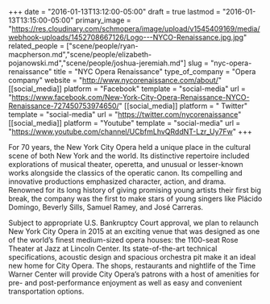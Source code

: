 +++
date = "2016-01-13T13:12:00-05:00"
draft = true
lastmod = "2016-01-13T13:15:00-05:00"
primary_image = "https://res.cloudinary.com/schmopera/image/upload/v1545409169/media/webhook-uploads/1452708667126/Logo---NYCO-Renaissance.jpg.jpg"
related_people = ["scene/people/ryan-macpherson.md","scene/people/elizabeth-pojanowski.md","scene/people/joshua-jeremiah.md"]
slug = "nyc-opera-renaissance"
title = "NYC Opera Renaissance"
type_of_company = "Opera company"
website = "http://www.nycorenaissance.com/about/"
[[social_media]]
platform = "Facebook"
template = "social-media"
url = "https://www.facebook.com/New-York-City-Opera-Renaissance-NYCO-Renaissance-727450753974650/"
[[social_media]]
platform = " Twitter"
template = "social-media"
url = "https://twitter.com/nycorenaissance"
[[social_media]]
platform = "Youtube"
template = "social-media"
url = "https://www.youtube.com/channel/UCbfmLhvQRddNT-Lzr_Uy7Fw"
+++

For 70 years, the New York City Opera held a unique place in the cultural scene of both New York and the world. Its distinctive repertoire included explorations of musical theater, operetta, and unusual or lesser-known works alongside the classics of the operatic canon. Its compelling and innovative productions emphasized character, action, and drama. Renowned for its long history of giving promising young artists their first big break, the company was the first to make stars of young singers like Plácido Domingo, Beverly Sills, Samuel Ramey, and José Carreras.

Subject to appropriate U.S. Bankruptcy Court approval, we plan to relaunch New York City Opera in 2015 at an exciting venue that was designed as one of the world’s finest medium-sized opera houses: the 1100-seat Rose Theater at Jazz at Lincoln Center. Its state-of-the-art technical specifications, acoustic design and spacious orchestra pit make it an ideal new home for City Opera. The shops, restaurants and nightlife of the Time Warner Center will provide City Opera’s patrons with a host of amenities for pre- and post-performance enjoyment as well as easy and convenient transportation options.
